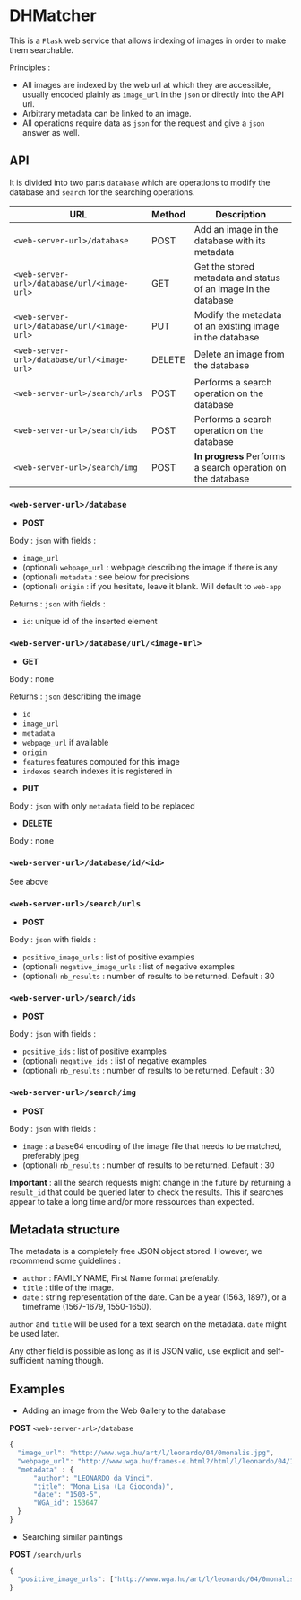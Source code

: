 # DHMatcher

This is a `Flask` web service that allows indexing of images in order to make them searchable.

Principles :

* All images are indexed by the web url at which they are accessible, usually encoded plainly as `image_url` in the `json`
or directly into the API url.
* Arbitrary metadata can be linked to an image.
* All operations require data as `json` for the request and give a `json` answer as well.

## API

It is divided into two parts `database` which are operations to modify the database and `search` for the searching operations.


| URL         	                            | Method 	| Description                                              	|
|------------------------------------------ |--------	|----------------------------------------------------------	|
| `<web-server-url>/database` 	            | POST   	| Add an image in the database with its metadata           	|
| `<web-server-url>/database/url/<image-url>` 	| GET    	| Get the stored metadata and status of an image in the database      	|
| `<web-server-url>/database/url/<image-url>` 	| PUT    	| Modify the metadata of an existing image in the database 	|
| `<web-server-url>/database/url/<image-url>` 	| DELETE 	| Delete an image from the database                        	|
| `<web-server-url>/search/urls`   	        | POST    	| Performs a search operation on the database              	|
| `<web-server-url>/search/ids`   	        | POST    	| Performs a search operation on the database              	|
| `<web-server-url>/search/img`   	        | POST    	| **In progress** Performs a search operation on the database |


### `<web-server-url>/database`

* **POST**

Body : `json` with fields :

- `image_url`
- (optional) `webpage_url` : webpage describing the image if there is any
- (optional) `metadata` : see below for precisions
- (optional) `origin` : if you hesitate, leave it blank. Will default to `web-app`

Returns : `json` with fields :

- `id`: unique id of the inserted element

### `<web-server-url>/database/url/<image-url>`

* **GET** 

Body : none

Returns : `json` describing the image 

- `id`
- `image_url`
- `metadata`
- `webpage_url` if available
- `origin`
- `features` features computed for this image
- `indexes` search indexes it is registered in

* **PUT**

Body : `json` with only `metadata` field to be replaced

* **DELETE** 

Body : none


### `<web-server-url>/database/id/<id>`

See above


### `<web-server-url>/search/urls`

* **POST**

Body : `json` with fields :

- `positive_image_urls` : list of positive examples
- (optional) `negative_image_urls` : list of negative examples
- (optional) `nb_results` : number of results to be returned. Default : 30

### `<web-server-url>/search/ids`

* **POST**

Body : `json` with fields :

- `positive_ids` : list of positive examples
- (optional) `negative_ids` : list of negative examples
- (optional) `nb_results` : number of results to be returned. Default : 30
    
### `<web-server-url>/search/img`

* **POST**

Body : `json` with fields :

- `image` : a base64 encoding of the image file that needs to be matched, preferably jpeg
- (optional) `nb_results` : number of results to be returned. Default : 30
    
**Important** : all the search requests might change in the future by returning a `result_id` that could be queried
later to check the results. This if searches appear to take a long time and/or more ressources than expected.

## Metadata structure

The metadata is a completely free JSON object stored. However, we recommend some guidelines :

* `author` : FAMILY NAME, First Name format preferably.
* `title` : title of the image.
* `date` : string representation of the date. Can be a year (1563, 1897), or a timeframe (1567-1679, 1550-1650).

`author` and `title` will be used for a text search on the metadata. `date` might be used later.

Any other field is possible as long as it is JSON valid, use explicit and self-sufficient naming though. 

## Examples

* Adding an image from the Web Gallery to the database 

**POST** `<web-server-url>/database`

```javascript
{
  "image_url": "http://www.wga.hu/art/l/leonardo/04/0monalis.jpg",
  "webpage_url": "http://www.wga.hu/frames-e.html?/html/l/leonardo/04/1monali.html",
  "metadata" : {
      "author": "LEONARDO da Vinci",
      "title": "Mona Lisa (La Gioconda)",
      "date": "1503-5",
      "WGA_id": 153647
  }
}
```

* Searching similar paintings

**POST** `/search/urls`

```javascript
{
  "positive_image_urls": ["http://www.wga.hu/art/l/leonardo/04/0monalis.jpg"]
}
```
